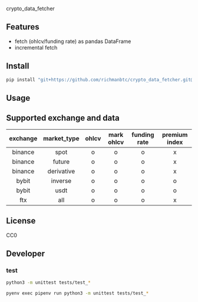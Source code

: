 crypto_data_fetcher

## Features

- fetch (ohlcv/funding rate) as pandas DataFrame
- incremental fetch

## Install

```bash
pip install "git+https://github.com/richmanbtc/crypto_data_fetcher.git@v0.0.14#egg=crypto_data_fetcher"
```

## Usage



## Supported exchange and data

|exchange|market_type|ohlcv|mark ohlcv|funding rate|premium index|
|:-:|:-:|:-:|:-:|:-:|:-:|
|binance|spot|o|o|o|x|
|binance|future|o|o|o|x|
|binance|derivative|o|o|o|x|
|bybit|inverse|o|o|o|o|
|bybit|usdt|o|o|o|o|
|ftx|all|o|o|o|x|

## License

CC0

## Developer

### test

```bash
python3 -m unittest tests/test_*
```

```bash
pyenv exec pipenv run python3 -m unittest tests/test_*
```
